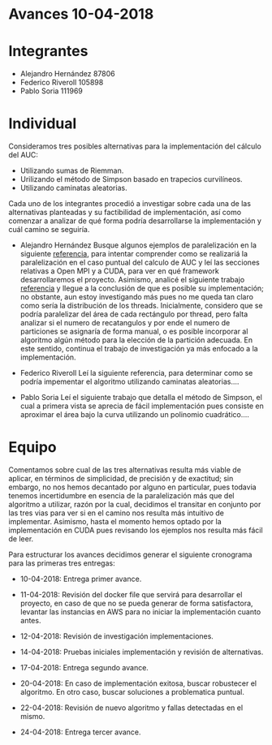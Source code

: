 # Avances 10-04-2018

# Integrantes
- Alejandro Hernández 87806
- Federico Riveroll 105898
- Pablo Soria 111969

# Individual

Consideramos tres posibles alternativas para la implementación del cálculo del AUC:
- Utilizando sumas de Riemman.
- Urilizando el método de Simpson basado en trapecios curvilíneos.
- Utilizando caminatas aleatorias.

Cada uno de los integrantes procedió a investigar sobre cada una de las alternativas planteadas y su factibilidad de implementación, así como comenzar a analizar de qué forma podría desarrollarse la implementación y cuál camino se seguiría.

- Alejandro Hernández
Busque algunos ejemplos de paralelización en la siguiente [referencia](http://heather.cs.ucdavis.edu/~matloff/158/PLN/ParProcBook.pdf), para intentar comprender como se realizariá la paralelización en el caso puntual del calculo de AUC y leí las secciones relativas a Open MPI y a CUDA, para ver en qué framework desarrollaremos el proyecto. Asimismo, analicé el siguiente trabajo  [referencia](https://www.manasquanschools.org/cms/lib6/NJ01000635/Centricity/Domain/117/2%20Area%20Under%20Curve%20Riemann%20and%20Trap%20Rule.pdf) y llegue a la conclusión de que es posible su implementación; no obstante, aun estoy investigando más pues no me queda tan claro como sería la distribución de los threads. Inicialmente, considero que se podría paralelizar del área de cada rectángulo por thread, pero falta analizar si el numero de recatangulos y por ende el numero de particiones se asignaría de forma manual, o es posible incorporar al algoritmo algún método para la elección de la partición adecuada. 
En este sentido, continua el trabajo de investigación ya más enfocado a la implementación.


- Federico Riveroll
Leí la siguiente referencia, para determinar como se podría impementar el algoritmo utilizando caminatas aleatorias.... 


- Pablo Soria
Leí el siguiente trabajo  que detalla el método de Simpson, el cual a primera vista se aprecia de fácil implementación pues consiste en aproximar el área bajo la curva utilizando un polinomio cuadrático....


# Equipo
Comentamos sobre cual de las tres alternativas resulta más viable de aplicar, en términos de simplicidad, de precisión y de exactitud; sin embargo, no nos hemos decantado por alguno en particular, pues todavia tenemos incertidumbre en esencia de la paralelización más que del algoritmo a utilizar, razón por la cual, decidimos el transitar en conjunto por las tres vias para ver si en el camino nos resulta más intuitivo de implementar. Asimismo, hasta el momento hemos optado por la implementación en CUDA pues revisando los ejemplos nos resulta más fácil de leer.

Para estructurar los avances decidimos generar el siguiente cronograma para las primeras tres entregas:

- 10-04-2018: Entrega primer avance.

- 11-04-2018: Revisión del docker file que servirá para desarrollar el proyecto, en caso de que no se pueda generar de forma satisfactora, levantar las instancias en AWS para no iniciar la implementación cuanto antes.

- 12-04-2018: Revisión de investigación implementaciones.

- 14-04-2018: Pruebas iniciales implementación y revisión de alternativas.

- 17-04-2018: Entrega segundo avance.

- 20-04-2018: En caso de implementación exitosa, buscar robustecer el algoritmo. En otro caso, buscar soluciones a problematica puntual.

- 22-04-2018: Revisión de nuevo algoritmo y fallas detectadas en el mismo.

- 24-04-2018: Entrega tercer avance.


